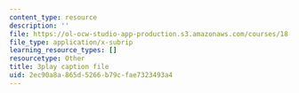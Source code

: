 ```yaml
---
content_type: resource
description: ''
file: https://ol-ocw-studio-app-production.s3.amazonaws.com/courses/18-01sc-single-variable-calculus-fall-2010/2ec90a8a865d5266b79cfae7323493a4_-MI0b4h3rS0.vtt
file_type: application/x-subrip
learning_resource_types: []
resourcetype: Other
title: 3play caption file
uid: 2ec90a8a-865d-5266-b79c-fae7323493a4
---
```

